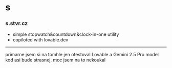 # s
### s.stvr.cz

- simple stopwatch&countdown&clock-in-one utility
- copiloted with lovable.dev

---
primarne jsem si na tomhle jen otestoval Lovable a Gemini 2.5 Pro model  
kod asi bude strasnej, moc jsem na to nekoukal
